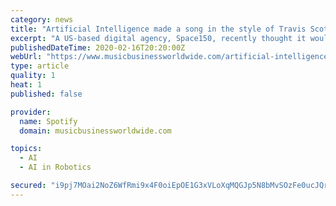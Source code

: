 ```yaml
---
category: news
title: "Artificial Intelligence made a song in the style of Travis Scott. It sounds unnervingly like Travis Scott."
excerpt: "A US-based digital agency, Space150, recently thought it would conduct a fun experiment: model Travis Scott’s sonic and vocal style via Artificial Intelligence, and see what original production AI might subsequently invent. Every lyric and melody you hear in the below, says Space150, is entirely created by AI. The track is called Jack Park ..."
publishedDateTime: 2020-02-16T20:20:00Z
webUrl: "https://www.musicbusinessworldwide.com/artificial-intelligence-made-a-song-in-the-style-of-travis-scott-it-sounds-unnervingly-like-travis-scott/"
type: article
quality: 1
heat: 1
published: false

provider:
  name: Spotify
  domain: musicbusinessworldwide.com

topics:
  - AI
  - AI in Robotics

secured: "i9pj7MOai2NoZ6WfRmi9x4F0oiEpOE1G3xVLoXqMQGJp5N8bMvSOzFe0ucJQrmuTDItrrdYp8tApUC2Y0HzG63dC3CaXL2YwmC6HBBx8ZvxxaOV0qkHlmnstF+hIS8pwj6WWRcnYTF+ZW8/cTwYmioIhHI1kq/8JnZBub+/L3GnNPn1B1WVvfDIQAShoC3efu0ZLltX9V1DFKTiOgiVjoLurVw7RPb+qOx/50iqPLpEcxsYbE6/Tv/Ll65whgfv2VsM8SIVjY9Se0Gkl6c07dW2fhyHXnp0jrrY+J7wf6h9+Uj1RvfU6r0ubOOh1F+EsY6hGODY3XBcDwWVhgWrHKbm5m0rZZVd7a+vHkdpjrNJgPOB+d8II4ldyM9mQpxfPBrFc/UdQMXTjOuE5FtKA3tzHdPaCrQH4Gac/NpYAMvxD2s1oLEk+cNlO9NnD4WsCDn8AKUToaKU4Zip6oUa9T6IBTZB418z47EnL3YRyn6Y=;H/IZszScSc+FoP4R8jyvzg=="
---
```


